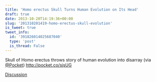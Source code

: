 ```yaml
---
title: 'Homo erectus Skull Turns Human Evolution on Its Head'
draft: true
date: 2013-10-20T14:19:36+00:00
slug: '201310201419-homo-erectus-skull-evolution'
is_tweet: true
tweet_info:
  id: '391826014025687040'
  type: 'post'
  is_thread: False
---
```




Skull of Homo erectus throws story of human evolution into disarray (via [@Pocket](https://x.com/Pocket)) <http://pocket.co/sjsUG>

[Discussion](https://x.com/sytelus/status/391826014025687040)
